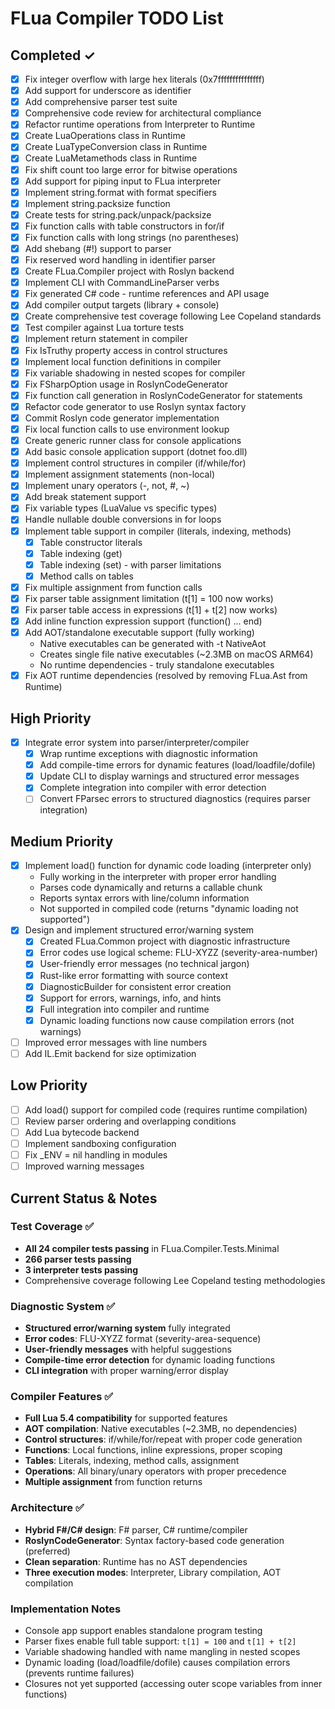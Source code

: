 # FLua Compiler TODO List

## Completed ✓
- [x] Fix integer overflow with large hex literals (0x7fffffffffffffff)
- [x] Add support for underscore as identifier
- [x] Add comprehensive parser test suite
- [x] Comprehensive code review for architectural compliance
- [x] Refactor runtime operations from Interpreter to Runtime
- [x] Create LuaOperations class in Runtime
- [x] Create LuaTypeConversion class in Runtime
- [x] Create LuaMetamethods class in Runtime
- [x] Fix shift count too large error for bitwise operations
- [x] Add support for piping input to FLua interpreter
- [x] Implement string.format with format specifiers
- [x] Implement string.packsize function
- [x] Create tests for string.pack/unpack/packsize
- [x] Fix function calls with table constructors in for/if
- [x] Fix function calls with long strings (no parentheses)
- [x] Add shebang (#!) support to parser
- [x] Fix reserved word handling in identifier parser
- [x] Create FLua.Compiler project with Roslyn backend
- [x] Implement CLI with CommandLineParser verbs
- [x] Fix generated C# code - runtime references and API usage
- [x] Add compiler output targets (library + console)
- [x] Create comprehensive test coverage following Lee Copeland standards
- [x] Test compiler against Lua torture tests
- [x] Implement return statement in compiler
- [x] Fix IsTruthy property access in control structures
- [x] Implement local function definitions in compiler
- [x] Fix variable shadowing in nested scopes for compiler
- [x] Fix FSharpOption usage in RoslynCodeGenerator
- [x] Fix function call generation in RoslynCodeGenerator for statements
- [x] Refactor code generator to use Roslyn syntax factory
- [x] Commit Roslyn code generator implementation
- [x] Fix local function calls to use environment lookup
- [x] Create generic runner class for console applications
- [x] Add basic console application support (dotnet foo.dll)
- [x] Implement control structures in compiler (if/while/for)
- [x] Implement assignment statements (non-local)
- [x] Implement unary operators (-, not, #, ~)
- [x] Add break statement support
- [x] Fix variable types (LuaValue vs specific types)
- [x] Handle nullable double conversions in for loops
- [x] Implement table support in compiler (literals, indexing, methods)
  - [x] Table constructor literals
  - [x] Table indexing (get)
  - [x] Table indexing (set) - with parser limitations
  - [x] Method calls on tables
- [x] Fix multiple assignment from function calls
- [x] Fix parser table assignment limitation (t[1] = 100 now works)
- [x] Fix parser table access in expressions (t[1] + t[2] now works)
- [x] Add inline function expression support (function() ... end)
- [x] Add AOT/standalone executable support (fully working)
  - Native executables can be generated with -t NativeAot
  - Creates single file native executables (~2.3MB on macOS ARM64)
  - No runtime dependencies - truly standalone executables
- [x] Fix AOT runtime dependencies (resolved by removing FLua.Ast from Runtime)

## High Priority
- [x] Integrate error system into parser/interpreter/compiler
  - [x] Wrap runtime exceptions with diagnostic information
  - [x] Add compile-time errors for dynamic features (load/loadfile/dofile)
  - [x] Update CLI to display warnings and structured error messages
  - [x] Complete integration into compiler with error detection
  - [ ] Convert FParsec errors to structured diagnostics (requires parser integration)

## Medium Priority
- [x] Implement load() function for dynamic code loading (interpreter only)
  - Fully working in the interpreter with proper error handling
  - Parses code dynamically and returns a callable chunk
  - Reports syntax errors with line/column information
  - Not supported in compiled code (returns "dynamic loading not supported")
- [x] Design and implement structured error/warning system
  - [x] Created FLua.Common project with diagnostic infrastructure
  - [x] Error codes use logical scheme: FLU-XYZZ (severity-area-number)
  - [x] User-friendly error messages (no technical jargon)
  - [x] Rust-like error formatting with source context
  - [x] DiagnosticBuilder for consistent error creation
  - [x] Support for errors, warnings, info, and hints
  - [x] Full integration into compiler and runtime
  - [x] Dynamic loading functions now cause compilation errors (not warnings)
- [ ] Improved error messages with line numbers
- [ ] Add IL.Emit backend for size optimization

## Low Priority
- [ ] Add load() support for compiled code (requires runtime compilation)
- [ ] Review parser ordering and overlapping conditions
- [ ] Add Lua bytecode backend
- [ ] Implement sandboxing configuration
- [ ] Fix _ENV = nil handling in modules
- [ ] Improved warning messages

## Current Status & Notes

### Test Coverage ✅
- **All 24 compiler tests passing** in FLua.Compiler.Tests.Minimal
- **266 parser tests passing** 
- **3 interpreter tests passing**
- Comprehensive coverage following Lee Copeland testing methodologies

### Diagnostic System ✅ 
- **Structured error/warning system** fully integrated
- **Error codes**: FLU-XYZZ format (severity-area-sequence)
- **User-friendly messages** with helpful suggestions
- **Compile-time error detection** for dynamic loading functions
- **CLI integration** with proper warning/error display

### Compiler Features ✅
- **Full Lua 5.4 compatibility** for supported features
- **AOT compilation**: Native executables (~2.3MB, no dependencies)
- **Control structures**: if/while/for/repeat with proper code generation
- **Functions**: Local functions, inline expressions, proper scoping
- **Tables**: Literals, indexing, method calls, assignment
- **Operations**: All binary/unary operators with proper precedence
- **Multiple assignment** from function returns

### Architecture ✅
- **Hybrid F#/C# design**: F# parser, C# runtime/compiler
- **RoslynCodeGenerator**: Syntax factory-based code generation (preferred)
- **Clean separation**: Runtime has no AST dependencies
- **Three execution modes**: Interpreter, Library compilation, AOT compilation

### Implementation Notes
- Console app support enables standalone program testing
- Parser fixes enable full table support: `t[1] = 100` and `t[1] + t[2]`
- Variable shadowing handled with name mangling in nested scopes
- Dynamic loading (load/loadfile/dofile) causes compilation errors (prevents runtime failures)
- Closures not yet supported (accessing outer scope variables from inner functions)